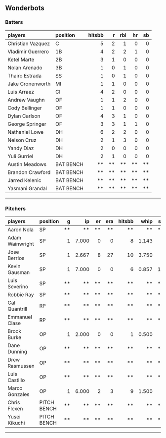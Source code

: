 ## Wonderbots

### Batters

 
|players           |position  | hitsbb|  r| rbi| hr| sb| 
|:-----------------|:---------|------:|--:|---:|--:|--:| 
|Christian Vazquez |C         |      5|  2|   1|  0|  0| 
|Vladimir Guerrero |1B        |      4|  2|   2|  1|  0| 
|Ketel Marte       |2B        |      3|  1|   0|  0|  0| 
|Nolan Arenado     |3B        |      1|  0|   1|  0|  0| 
|Thairo Estrada    |SS        |      1|  0|   1|  0|  0| 
|Jake Cronenworth  |MI        |      1|  1|   0|  0|  0| 
|Luis Arraez       |CI        |      4|  2|   0|  0|  0| 
|Andrew Vaughn     |OF        |      1|  1|   2|  0|  0| 
|Cody Bellinger    |OF        |      1|  1|   0|  0|  0| 
|Dylan Carlson     |OF        |      4|  3|   1|  0|  0| 
|George Springer   |OF        |      3|  3|   1|  1|  0| 
|Nathaniel Lowe    |DH        |      6|  2|   2|  0|  0| 
|Nelson Cruz       |DH        |      2|  1|   3|  0|  0| 
|Yandy Diaz        |DH        |      2|  0|   0|  0|  0| 
|Yuli Gurriel      |DH        |      2|  1|   0|  0|  0| 
|Austin Meadows    |BAT BENCH |     **| **|  **| **| **| 
|Brandon Crawford  |BAT BENCH |     **| **|  **| **| **| 
|Jarred Kelenic    |BAT BENCH |     **| **|  **| **| **| 
|Yasmani Grandal   |BAT BENCH |     **| **|  **| **| **| 


* * *

### Pitchers

 
|players         |position    |  g|    ip| er| era| hitsbb|  whip| so|  w| sv| 
|:---------------|:-----------|--:|-----:|--:|---:|------:|-----:|--:|--:|--:| 
|Aaron Nola      |SP          | **|    **| **|  **|     **|    **| **| **| **| 
|Adam Wainwright |SP          |  1| 7.000|  0|   0|      8| 1.143|  9|  1|  0| 
|Jose Berrios    |SP          |  1| 2.667|  8|  27|     10| 3.750|  1|  0|  0| 
|Kevin Gausman   |SP          |  1| 7.000|  0|   0|      6| 0.857| 10|  1|  0| 
|Luis Severino   |SP          | **|    **| **|  **|     **|    **| **| **| **| 
|Robbie Ray      |SP          | **|    **| **|  **|     **|    **| **| **| **| 
|Cal Quantrill   |RP          | **|    **| **|  **|     **|    **| **| **| **| 
|Emmanuel Clase  |RP          | **|    **| **|  **|     **|    **| **| **| **| 
|Brock Burke     |OP          |  1| 2.000|  0|   0|      1| 0.500|  2|  0|  0| 
|Dane Dunning    |OP          | **|    **| **|  **|     **|    **| **| **| **| 
|Drew Rasmussen  |OP          | **|    **| **|  **|     **|    **| **| **| **| 
|Luis Castillo   |OP          | **|    **| **|  **|     **|    **| **| **| **| 
|Marco Gonzales  |OP          |  1| 6.000|  2|   3|      9| 1.500|  5|  0|  0| 
|Chris Flexen    |PITCH BENCH | **|    **| **|  **|     **|    **| **| **| **| 
|Yusei Kikuchi   |PITCH BENCH | **|    **| **|  **|     **|    **| **| **| **| 


* * *


